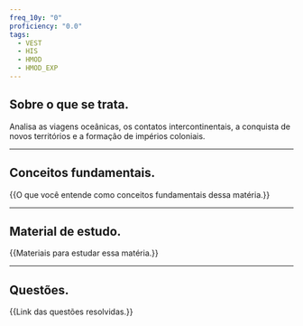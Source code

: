 ```yaml
---
freq_10y: "0"
proficiency: "0.0"
tags:
  - VEST
  - HIS
  - HMOD
  - HMOD_EXP
---
```

## Sobre o que se trata.

Analisa as viagens oceânicas, os contatos intercontinentais, a conquista de novos territórios e a formação de impérios coloniais.

--- 
## Conceitos fundamentais.

{{O que você entende como conceitos fundamentais dessa matéria.}}

---
## Material de estudo.

{{Materiais para estudar essa matéria.}}

--- 
## Questões.

{{Link das questões resolvidas.}}